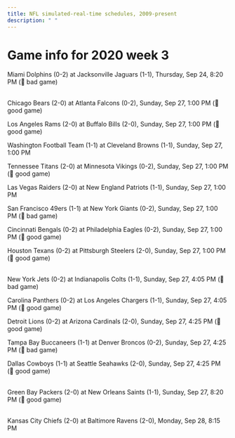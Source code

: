```yaml
---
title: NFL simulated-real-time schedules, 2009-present
description: " "
---
```


# Game info for 2020 week 3

Miami Dolphins (0-2) at Jacksonville Jaguars (1-1), Thursday, Sep 24, 8:20 PM (:red_circle: bad game)

<br/>Chicago Bears (2-0) at Atlanta Falcons (0-2), Sunday, Sep 27, 1:00 PM (:football: good game)

Los Angeles Rams (2-0) at Buffalo Bills (2-0), Sunday, Sep 27, 1:00 PM (:football: good game)

Washington Football Team (1-1) at Cleveland Browns (1-1), Sunday, Sep 27, 1:00 PM

Tennessee Titans (2-0) at Minnesota Vikings (0-2), Sunday, Sep 27, 1:00 PM (:football: good game)

Las Vegas Raiders (2-0) at New England Patriots (1-1), Sunday, Sep 27, 1:00 PM

San Francisco 49ers (1-1) at New York Giants (0-2), Sunday, Sep 27, 1:00 PM (:red_circle: bad game)

Cincinnati Bengals (0-2) at Philadelphia Eagles (0-2), Sunday, Sep 27, 1:00 PM (:football: good game)

Houston Texans (0-2) at Pittsburgh Steelers (2-0), Sunday, Sep 27, 1:00 PM (:football: good game)

<br/>New York Jets (0-2) at Indianapolis Colts (1-1), Sunday, Sep 27, 4:05 PM (:red_circle: bad game)

Carolina Panthers (0-2) at Los Angeles Chargers (1-1), Sunday, Sep 27, 4:05 PM (:football: good game)

Detroit Lions (0-2) at Arizona Cardinals (2-0), Sunday, Sep 27, 4:25 PM (:football: good game)

Tampa Bay Buccaneers (1-1) at Denver Broncos (0-2), Sunday, Sep 27, 4:25 PM (:red_circle: bad game)

Dallas Cowboys (1-1) at Seattle Seahawks (2-0), Sunday, Sep 27, 4:25 PM (:football: good game)

<br/>Green Bay Packers (2-0) at New Orleans Saints (1-1), Sunday, Sep 27, 8:20 PM (:football: good game)

<br/>Kansas City Chiefs (2-0) at Baltimore Ravens (2-0), Monday, Sep 28, 8:15 PM

